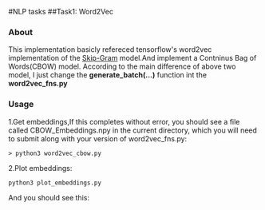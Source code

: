 #NLP tasks
##Task1:  Word2Vec
### About
This implementation basicly refereced tensorflow's word2vec implementation of the [Skip-Gram](https://www.tensorflow.org/tutorials/word2vec) model.And implement a Contninus Bag of Words(CBOW) model.
According to the main difference of above two model, I just change the **generate_batch(...)** function int the **word2vec_fns.py** 

### Usage
1.Get embeddings,If this completes without error, you should see a file called CBOW_Embeddings.npy in the current directory, which you will need to submit along with your version of word2vec_fns.py:
```
> python3 word2vec_cbow.py
```
2.Plot embeddings:
```
python3 plot_embeddings.py
```
And you should see this:





